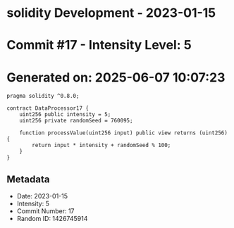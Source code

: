 ﻿# solidity Development - 2023-01-15
# Commit #17 - Intensity Level: 5
# Generated on: 2025-06-07 10:07:23
```solidity
pragma solidity ^0.8.0;

contract DataProcessor17 {
    uint256 public intensity = 5;
    uint256 private randomSeed = 760095;

    function processValue(uint256 input) public view returns (uint256) {
        return input * intensity + randomSeed % 100;
    }
}
```
## Metadata
- Date: 2023-01-15
- Intensity: 5
- Commit Number: 17
- Random ID: 1426745914
